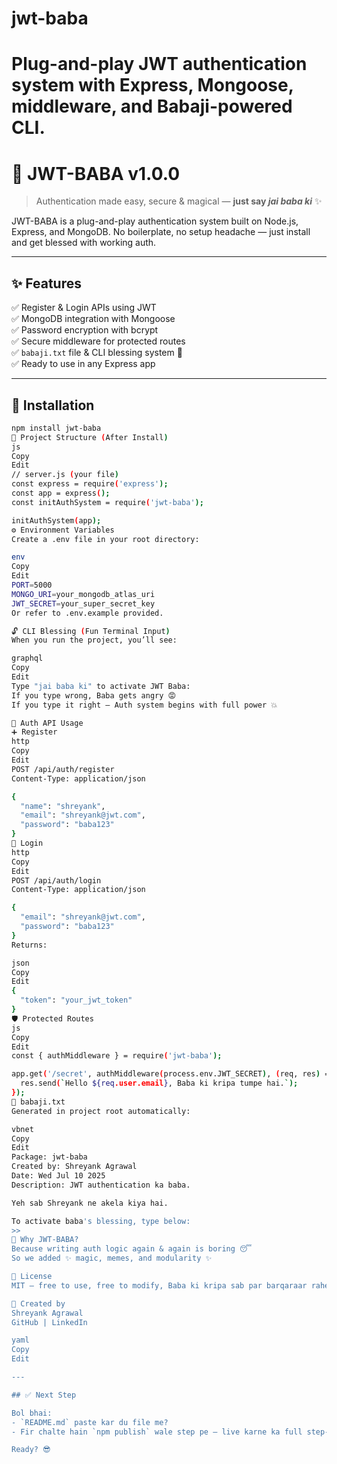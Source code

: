 
# jwt-baba
Plug-and-play JWT authentication system with Express, Mongoose, middleware, and Babaji-powered CLI.
=======

# 🔐 JWT-BABA v1.0.0

> Authentication made easy, secure & magical — **just say _jai baba ki_** ✨

JWT-BABA is a plug-and-play authentication system built on Node.js, Express, and MongoDB. No boilerplate, no setup headache — just install and get blessed with working auth.

---

## ✨ Features

✅ Register & Login APIs using JWT  
✅ MongoDB integration with Mongoose  
✅ Password encryption with bcrypt  
✅ Secure middleware for protected routes  
✅ `babaji.txt` file & CLI blessing system 🤘  
✅ Ready to use in any Express app

---

## 🚀 Installation

```bash
npm install jwt-baba
📁 Project Structure (After Install)
js
Copy
Edit
// server.js (your file)
const express = require('express');
const app = express();
const initAuthSystem = require('jwt-baba');

initAuthSystem(app);
⚙️ Environment Variables
Create a .env file in your root directory:

env
Copy
Edit
PORT=5000
MONGO_URI=your_mongodb_atlas_uri
JWT_SECRET=your_super_secret_key
Or refer to .env.example provided.

🔓 CLI Blessing (Fun Terminal Input)
When you run the project, you’ll see:

graphql
Copy
Edit
Type "jai baba ki" to activate JWT Baba:
If you type wrong, Baba gets angry 😡
If you type it right — Auth system begins with full power 💥

🔐 Auth API Usage
➕ Register
http
Copy
Edit
POST /api/auth/register
Content-Type: application/json

{
  "name": "shreyank",
  "email": "shreyank@jwt.com",
  "password": "baba123"
}
🔑 Login
http
Copy
Edit
POST /api/auth/login
Content-Type: application/json

{
  "email": "shreyank@jwt.com",
  "password": "baba123"
}
Returns:

json
Copy
Edit
{
  "token": "your_jwt_token"
}
🛡️ Protected Routes
js
Copy
Edit
const { authMiddleware } = require('jwt-baba');

app.get('/secret', authMiddleware(process.env.JWT_SECRET), (req, res) => {
  res.send(`Hello ${req.user.email}, Baba ki kripa tumpe hai.`);
});
📄 babaji.txt
Generated in project root automatically:

vbnet
Copy
Edit
Package: jwt-baba
Created by: Shreyank Agrawal
Date: Wed Jul 10 2025
Description: JWT authentication ka baba.

Yeh sab Shreyank ne akela kiya hai.

To activate baba's blessing, type below:
>>
💬 Why JWT-BABA?
Because writing auth logic again & again is boring 😴
So we added ✨ magic, memes, and modularity ✨

📜 License
MIT — free to use, free to modify, Baba ki kripa sab par barqaraar rahe 🧘

👑 Created by
Shreyank Agrawal
GitHub | LinkedIn

yaml
Copy
Edit

---

## ✅ Next Step

Bol bhai:
- `README.md` paste kar du file me?
- Fir chalte hain `npm publish` wale step pe — live karne ka full step-by-step de dunga 🔥

Ready? 😎

